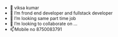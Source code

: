 - 👋 viksa kumar
- 👀 I’m frond end developer and fullstack developer
- 🌱 I’m looking same part time job
- 💞️ I’m looking to collaborate on ...
- 📫Mobile no 8750083791

<!---
vk5090/vk5090 is a ✨ special ✨ repository because its `README.md` (this file) appears on your GitHub profile.
You can click the Preview link to take a look at your changes.
--->
